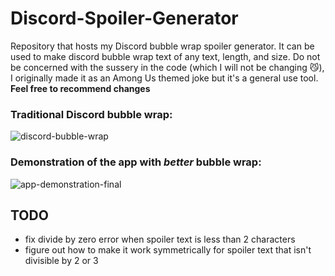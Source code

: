# Discord-Spoiler-Generator
Repository that hosts my Discord bubble wrap spoiler generator. It can be used to make discord bubble wrap text of any text, length, and size. Do not be concerned with the sussery in the code (which I will not be changing 😼), I originally made it as an Among Us themed joke but it's a general use tool.
**Feel free to recommend changes**

### Traditional Discord bubble wrap:
![discord-bubble-wrap](https://user-images.githubusercontent.com/54943415/174416819-2ca41bf2-96b9-4836-a63e-327fcd97b6ef.gif)

### Demonstration of the app with *better* bubble wrap:
![app-demonstration-final](https://user-images.githubusercontent.com/54943415/174416827-a910ed46-a4aa-420c-9975-478244ec9ff5.gif)

## TODO
* fix divide by zero error when spoiler text is less than 2 characters
* figure out how to make it work symmetrically for spoiler text that isn't divisible by 2 or 3
